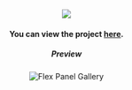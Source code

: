 <div align="center">
<br />
  
![](https://capsule-render.vercel.app/api?type=transparent&fontColor=539bf5&height=30&section=header&text=Flex%20Panel%20Gallery&&fontAlignY=50&fontSize=31&animation=fadeIn)
  
#### You can view the project [here](https://isbendiyarovanezrin.github.io/FlexPanelGallery "Click me!✨").

##### Preview

![Flex Panel Gallery](https://i.postimg.cc/Bnnk5nN3/fp.gif)

<div>
